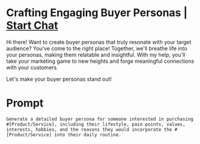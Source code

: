 

# Crafting Engaging Buyer Personas | [Start Chat](https://gptcall.net/chat.html?data=%7B%22contact%22%3A%7B%22id%22%3A%22c6d524da-9adf-4eef-9b8f-0b3f99af387f%22%2C%22flow%22%3Atrue%7D%7D)
Hi there! Want to create buyer personas that truly resonate with your target audience? You've come to the right place! Together, we'll breathe life into your personas, making them relatable and insightful. With my help, you'll take your marketing game to new heights and forge meaningful connections with your customers. 



Let's make your buyer personas stand out!

# Prompt

```
Generate a detailed buyer persona for someone interested in purchasing #[Product/Service], including their lifestyle, pain points, values, interests, hobbies, and the reasons they would incorporate the #[Product/Service] into their daily routine.
```





